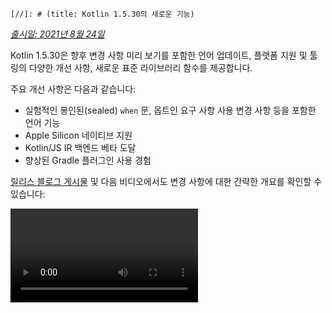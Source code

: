 `[//]: # (title: Kotlin 1.5.30의 새로운 기능)`

_[출시일: 2021년 8월 24일](releases.md#release-details)_

Kotlin 1.5.30은 향후 변경 사항 미리 보기를 포함한 언어 업데이트, 플랫폼 지원 및 툴링의 다양한 개선 사항, 새로운 표준 라이브러리 함수를 제공합니다.

주요 개선 사항은 다음과 같습니다:
*   실험적인 봉인된(sealed) `when` 문, 옵트인 요구 사항 사용 변경 사항 등을 포함한 언어 기능
*   Apple Silicon 네이티브 지원
*   Kotlin/JS IR 백엔드 베타 도달
*   향상된 Gradle 플러그인 사용 경험

[릴리스 블로그 게시물](https://blog.jetbrains.com/kotlin/2021/08/kotlin-1-5-30-released/) 및 다음 비디오에서도 변경 사항에 대한 간략한 개요를 확인할 수 있습니다:

<video src="https://www.youtube.com/v/rNbb3A9IdOo" title="Kotlin 1.5.30"/>

## 언어 기능

Kotlin 1.5.30은 향후 언어 변경 사항을 미리 보여주고 옵트인 요구 사항 메커니즘과 타입 추론을 개선합니다:
*   [봉인된(Sealed) 및 Boolean 타입 주체에 대한 완전한 when 문](#exhaustive-when-statements-for-sealed-and-boolean-subjects)
*   [슈퍼타입으로서의 suspend 함수](#suspending-functions-as-supertypes)
*   [실험적 API의 암묵적 사용 시 옵트인 요구](#requiring-opt-in-on-implicit-usages-of-experimental-apis)
*   [다양한 타겟에 옵트인 요구 사항 어노테이션 사용 변경 사항](#changes-to-using-opt-in-requirement-annotations-with-different-targets)
*   [재귀적 제네릭 타입에 대한 타입 추론 개선](#improvements-to-type-inference-for-recursive-generic-types)
*   [빌더 추론 제한 제거](#eliminating-builder-inference-restrictions)

### 봉인된(Sealed) 및 Boolean 타입 주체에 대한 완전한 when 문

> 봉인된 (완전한) `when` 문에 대한 지원은 [실험적](components-stability.md)입니다. 언제든지 변경되거나 삭제될 수 있습니다.
> 옵트인(opt-in)이 필요하며 (자세한 내용은 아래 참조), 평가 목적으로만 사용해야 합니다. [YouTrack](https://youtrack.jetbrains.com/issue/KT-12380)에 대한 피드백을 보내주시면 감사하겠습니다.
>
{style="warning"}

_완전한_ [`when`](control-flow.md#when-expressions-and-statements) 문은 주체의 모든 가능한 타입 또는 값에 대한 브랜치(branches)를 포함하거나, 특정 타입에 대한 브랜치를 포함하고 나머지 경우를 처리하기 위한 `else` 브랜치를 포함합니다.

`when` 표현식과의 동작 일관성을 위해 곧 비완전한 `when` 문을 금지할 예정입니다. 원활한 마이그레이션을 위해 컴파일러가 봉인된 클래스 또는 Boolean에 대한 비완전한 `when` 문에 대해 경고를 보고하도록 구성할 수 있습니다. 이러한 경고는 Kotlin 1.6에서 기본적으로 표시되며 나중에 오류로 변경됩니다.

> Enum은 이미 경고를 받습니다.
>
{style="note"}

```kotlin
sealed class Mode {
    object ON : Mode()
    object OFF : Mode()
}

fun main() {
    val x: Mode = Mode.ON
    when (x) { 
        Mode.ON -> println("ON")
    }
// WARNING: Non exhaustive 'when' statements on sealed classes/interfaces 
// will be prohibited in 1.7, add an 'OFF' or 'else' branch instead

    val y: Boolean = true
    when (y) {  
        true -> println("true")
    }
// WARNING: Non exhaustive 'when' statements on Booleans will be prohibited 
// in 1.7, add a 'false' or 'else' branch instead
}
```

Kotlin 1.5.30에서 이 기능을 활성화하려면 언어 버전 `1.6`을 사용하십시오. [진보 모드(progressive mode)](whatsnew13.md#progressive-mode)를 활성화하여 경고를 오류로 변경할 수도 있습니다.

<tabs group="build-script">
<tab title="Kotlin" group-key="kotlin">

```kotlin
kotlin {
    sourceSets.all {
        languageSettings.apply {
            languageVersion = "1.6"
            //progressiveMode = true // false by default
        }
    }
}
```

</tab>
<tab title="Groovy" group-key="groovy">

```groovy
kotlin {
    sourceSets.all {
        languageSettings {
            languageVersion = '1.6'
            //progressiveMode = true // false by default
        }
    }
}
```

</tab>
</tabs>

### 슈퍼타입으로서의 suspend 함수

> 슈퍼타입으로서의 suspend 함수에 대한 지원은 [실험적](components-stability.md)입니다. 언제든지 변경되거나 삭제될 수 있습니다.
> 옵트인(opt-in)이 필요하며 (자세한 내용은 아래 참조), 평가 목적으로만 사용해야 합니다. [YouTrack](https://youtrack.jetbrains.com/issue/KT-18707)에 대한 피드백을 보내주시면 감사하겠습니다.
>
{style="warning"}

Kotlin 1.5.30은 몇 가지 제한 사항이 있지만 `suspend` 함수 타입을 슈퍼타입으로 사용할 수 있는 기능의 미리 보기를 제공합니다.

```kotlin
class MyClass: suspend () -> Unit {
    override suspend fun invoke() { TODO() }
}
```

이 기능을 활성화하려면 `-language-version 1.6` 컴파일러 옵션을 사용하십시오.

<tabs group="build-script">
<tab title="Kotlin" group-key="kotlin">

```kotlin
kotlin {
    sourceSets.all {
        languageSettings.apply {
            languageVersion = "1.6"
        }
    }
}
```

</tab>
<tab title="Groovy" group-key="groovy">

```groovy
kotlin {
    sourceSets.all {
        languageSettings {
            languageVersion = '1.6'
        }
    }
}
```

</tab>
</tabs>

이 기능에는 다음과 같은 제한 사항이 있습니다:
*   일반 함수 타입과 `suspend` 함수 타입을 슈퍼타입으로 혼합할 수 없습니다. 이는 JVM 백엔드에서 `suspend` 함수 타입의 구현 세부 사항 때문입니다. JVM 백엔드에서는 마커 인터페이스를 가진 일반 함수 타입으로 표현됩니다. 마커 인터페이스 때문에 슈퍼인터페이스 중 어떤 것이 `suspend`이고 어떤 것이 일반인지 구별할 방법이 없습니다.
*   여러 `suspend` 함수 슈퍼타입을 사용할 수 없습니다. 타입 검사가 있는 경우 여러 일반 함수 슈퍼타입을 사용할 수도 없습니다.

### 실험적 API의 암묵적 사용 시 옵트인 요구

> 옵트인 요구 사항 메커니즘은 [실험적](components-stability.md)입니다.
> 언제든지 변경될 수 있습니다. [옵트인 방법 알아보기](opt-in-requirements.md).
> 평가 목적으로만 사용해야 합니다. [YouTrack](https://youtrack.jetbrains.com/issues/KT)에 대한 피드백을 보내주시면 감사하겠습니다.
>
{style="warning"}

라이브러리 작성자는 실험적 API를 [옵트인 필요](opt-in-requirements.md#create-opt-in-requirement-annotations)로 표시하여 사용자에게 실험적 상태를 알릴 수 있습니다. API가 사용될 때 컴파일러는 경고 또는 오류를 발생시키며, 이를 억제하려면 [명시적 동의](opt-in-requirements.md#opt-in-to-api)가 필요합니다.

Kotlin 1.5.30에서는 컴파일러가 시그니처에 실험적 타입이 있는 모든 선언을 실험적으로 처리합니다. 즉, 실험적 API의 암묵적 사용에 대해서도 옵트인이 필요합니다. 예를 들어, 함수의 반환 타입이 실험적 API 요소로 표시된 경우, 선언이 명시적으로 옵트인을 요구하지 않더라도 해당 함수를 사용하려면 옵트인이 필요합니다.

```kotlin
// Library code

@RequiresOptIn(message = "This API is experimental.")
@Retention(AnnotationRetention.BINARY)
@Target(AnnotationTarget.CLASS)
annotation class MyDateTime // Opt-in requirement annotation

@MyDateTime
class DateProvider // A class requiring opt-in

// Client code

// Warning: experimental API usage
fun createDateSource(): DateProvider { /* ... */ }

fun getDate(): Date {
    val dateSource = createDateSource() // Also warning: experimental API usage
    // ... 
}
```

[옵트인 요구 사항](opt-in-requirements.md)에 대해 자세히 알아보십시오.

### 다양한 타겟에 옵트인 요구 사항 어노테이션 사용 변경 사항

> 옵트인 요구 사항 메커니즘은 [실험적](components-stability.md)입니다.
> 언제든지 변경될 수 있습니다. [옵트인 방법 알아보기](opt-in-requirements.md).
> 평가 목적으로만 사용해야 합니다. [YouTrack](https://youtrack.jetbrains.com/issues/KT)에 대한 피드백을 보내주시면 감사하겠습니다.
>
{style="warning"}

Kotlin 1.5.30은 다양한 [타겟(targets)](https://kotlinlang.org/api/latest/jvm/stdlib/kotlin.annotation/-target/)에 옵트인 요구 사항 어노테이션을 사용하고 선언하는 새로운 규칙을 제시합니다. 이제 컴파일러는 컴파일 시점에 처리하기 비실용적인 사용 사례에 대해 오류를 보고합니다. Kotlin 1.5.30에서는 다음이 적용됩니다:
*   사용 사이트에서 로컬 변수 및 값 파라미터에 옵트인 요구 사항 어노테이션을 표시하는 것은 금지됩니다.
*   오버라이드에 표시하는 것은 기본 선언도 표시된 경우에만 허용됩니다.
*   배킹 필드 및 게터에 표시하는 것은 금지됩니다. 대신 기본 프로퍼티를 표시할 수 있습니다.
*   옵트인 요구 사항 어노테이션 선언 사이트에서 `TYPE` 및 `TYPE_PARAMETER` 어노테이션 타겟을 설정하는 것은 금지됩니다.

[옵트인 요구 사항](opt-in-requirements.md)에 대해 자세히 알아보십시오.

### 재귀적 제네릭 타입에 대한 타입 추론 개선

Kotlin과 Java에서는 재귀적 제네릭 타입을 정의할 수 있습니다. 이 타입은 자체 타입 파라미터에서 자신을 참조합니다. Kotlin 1.5.30에서는 Kotlin 컴파일러가 해당 타입 파라미터가 재귀적 제네릭인 경우 상위 바운드(upper bounds)에만 기반하여 타입 인수를 추론할 수 있습니다. 이를 통해 Java에서 빌더 API를 만드는 데 자주 사용되는 재귀적 제네릭 타입을 이용한 다양한 패턴을 생성할 수 있습니다.

```kotlin
// Kotlin 1.5.20
val containerA = PostgreSQLContainer<Nothing>(DockerImageName.parse("postgres:13-alpine")).apply {
    withDatabaseName("db")
    withUsername("user")
    withPassword("password")
    withInitScript("sql/schema.sql")
}

// Kotlin 1.5.30
val containerB = PostgreSQLContainer(DockerImageName.parse("postgres:13-alpine"))
    .withDatabaseName("db")
    .withUsername("user")
    .withPassword("password")
    .withInitScript("sql/schema.sql")
```

`-Xself-upper-bound-inference` 또는 `-language-version 1.6` 컴파일러 옵션을 전달하여 개선 사항을 활성화할 수 있습니다. 새로 지원되는 사용 사례의 다른 예시는 [이 YouTrack 티켓](https://youtrack.jetbrains.com/issue/KT-40804)에서 확인할 수 있습니다.

### 빌더 추론 제한 제거

빌더 추론은 람다 인수의 다른 호출에서 얻은 타입 정보에 기반하여 호출의 타입 인수를 추론할 수 있도록 하는 특수한 타입 추론입니다. 이는 [`buildList()`](https://kotlinlang.org/api/latest/jvm/stdlib/kotlin.collections/build-list.html) 또는 [`sequence()`](https://kotlinlang.org/api/latest/jvm/stdlib/kotlin.sequences/sequence.html)와 같은 제네릭 빌더 함수를 호출할 때 유용할 수 있습니다: `buildList { add("string") }`.

이러한 람다 인수 내부에는 이전에 빌더 추론이 추론하려는 타입 정보를 사용하는 데 제한이 있었습니다. 즉, 이를 지정할 수는 있지만 가져올 수는 없었습니다. 예를 들어, 명시적으로 지정된 타입 인수 없이 `buildList()`의 람다 인수 내에서 [`get()`](https://kotlinlang.org/api/latest/jvm/stdlib/kotlin.collections/-list/get.html)를 호출할 수 없었습니다.

Kotlin 1.5.30은 `-Xunrestricted-builder-inference` 컴파일러 옵션으로 이러한 제한을 제거합니다. 이 옵션을 추가하여 제네릭 빌더 함수의 람다 인수 내에서 이전에 금지되었던 호출을 활성화하십시오:

```kotlin
@kotlin.ExperimentalStdlibApi
val list = buildList {
    add("a")
    add("b")
    set(1, null)
    val x = get(1)
    if (x != null) {
        removeAt(1)
    }
}

@kotlin.ExperimentalStdlibApi
val map = buildMap {
    put("a", 1)
    put("b", 1.1)
    put("c", 2f)
}
```

또한 `-language-version 1.6` 컴파일러 옵션으로 이 기능을 활성화할 수 있습니다.

## Kotlin/JVM

Kotlin 1.5.30을 통해 Kotlin/JVM은 다음 기능을 받습니다:
*   [어노테이션 클래스 인스턴스화](#instantiation-of-annotation-classes)
*   [향상된 널 가능성 어노테이션 지원 구성](#improved-nullability-annotation-support-configuration)

JVM 플랫폼의 Kotlin Gradle 플러그인 업데이트에 대해서는 [Gradle](#gradle) 섹션을 참조하십시오.

### 어노테이션 클래스 인스턴스화

> 어노테이션 클래스 인스턴스화는 [실험적](components-stability.md)입니다. 언제든지 변경되거나 삭제될 수 있습니다.
> 옵트인(opt-in)이 필요하며 (자세한 내용은 아래 참조), 평가 목적으로만 사용해야 합니다. [YouTrack](https://youtrack.jetbrains.com/issue/KT-45395)에 대한 피드백을 보내주시면 감사하겠습니다.
>
{style="warning"}

Kotlin 1.5.30부터는 임의의 코드에서 [어노테이션 클래스](annotations.md)의 생성자를 호출하여 결과 인스턴스를 얻을 수 있습니다. 이 기능은 어노테이션 인터페이스 구현을 허용하는 Java 컨벤션과 동일한 사용 사례를 다룹니다.

```kotlin
annotation class InfoMarker(val info: String)

fun processInfo(marker: InfoMarker) = ...

fun main(args: Array<String>) {
    if (args.size != 0)
        processInfo(getAnnotationReflective(args))
    else
        processInfo(InfoMarker("default"))
}
```

이 기능을 활성화하려면 `-language-version 1.6` 컴파일러 옵션을 사용하십시오. 비-`val` 파라미터 또는 보조 생성자와 다른 멤버를 정의하는 제한과 같은 현재 모든 어노테이션 클래스 제한은 그대로 유지됩니다.

[이 KEEP](https://github.com/Kotlin/KEEP/blob/master/proposals/annotation-instantiation.md)에서 어노테이션 클래스 인스턴스화에 대해 자세히 알아보십시오.

### 향상된 널 가능성 어노테이션 지원 구성

Kotlin 컴파일러는 Java에서 널 가능성 정보를 얻기 위해 다양한 타입의 [널 가능성 어노테이션](java-interop.md#nullability-annotations)을 읽을 수 있습니다. 이 정보를 통해 Java 코드를 호출할 때 Kotlin에서 널 가능성 불일치를 보고할 수 있습니다.

Kotlin 1.5.30에서는 특정 타입의 널 가능성 어노테이션 정보에 따라 컴파일러가 널 가능성 불일치를 보고할지 여부를 지정할 수 있습니다. 컴파일러 옵션 `-Xnullability-annotations=@<package-name>:<report-level>`을 사용하십시오. 인수에 완전한 널 가능성 어노테이션 패키지 이름과 다음 리포트 수준 중 하나를 지정하십시오:
*   `ignore`: 널 가능성 불일치 무시
*   `warn`: 경고 보고
*   `strict`: 오류 보고.

[지원되는 널 가능성 어노테이션의 전체 목록](java-interop.md#nullability-annotations)과 완전한 패키지 이름을 확인하십시오.

새로 지원되는 [RxJava](https://github.com/ReactiveX/RxJava) 3 널 가능성 어노테이션에 대한 오류 보고를 활성화하는 예시는 다음과 같습니다: `-Xnullability-annotations=@io.reactivex.rxjava3.annotations:strict`. 기본적으로 모든 이러한 널 가능성 불일치는 경고임을 참고하십시오.

## Kotlin/Native

Kotlin/Native는 다양한 변경 사항과 개선 사항을 받았습니다:
*   [Apple Silicon 지원](#apple-silicon-support)
*   [CocoaPods Gradle 플러그인을 위한 향상된 Kotlin DSL](#improved-kotlin-dsl-for-the-cocoapods-gradle-plugin)
*   [Swift 5.5 async/await와의 실험적 상호 운용성](#experimental-interoperability-with-swift-5-5-async-await)
*   [객체 및 컴패니언 객체에 대한 Swift/Objective-C 매핑 개선](#improved-swift-objective-c-mapping-for-objects-and-companion-objects)
*   [MinGW 타겟을 위한 임포트 라이브러리 없는 DLL 연결 지원 중단](#deprecation-of-linkage-against-dlls-without-import-libraries-for-mingw-targets)

### Apple Silicon 지원

Kotlin 1.5.30은 [Apple Silicon](https://support.apple.com/en-us/HT211814)에 대한 네이티브 지원을 도입합니다.

이전에는 Kotlin/Native 컴파일러 및 툴링이 Apple Silicon 호스트에서 작업하기 위해 [Rosetta 변환 환경](https://developer.apple.com/documentation/apple-silicon/about-the-rosetta-translation-environment)을 필요로 했습니다. Kotlin 1.5.30부터는 변환 환경이 더 이상 필요하지 않습니다. 컴파일러 및 툴링은 추가 조치 없이 Apple Silicon 하드웨어에서 실행될 수 있습니다.

또한 Apple Silicon에서 Kotlin 코드를 네이티브로 실행하는 새로운 타겟을 도입했습니다:
*   `macosArm64`
*   `iosSimulatorArm64`
*   `watchosSimulatorArm64`
*   `tvosSimulatorArm64`

이들은 Intel 기반 및 Apple Silicon 호스트 모두에서 사용할 수 있습니다. 모든 기존 타겟도 Apple Silicon 호스트에서 사용할 수 있습니다.

1.5.30에서는 `kotlin-multiplatform` Gradle 플러그인에서 Apple Silicon 타겟에 대한 기본 지원만 제공합니다. 특히, 새로운 시뮬레이터 타겟은 `ios`, `tvos`, `watchos` 타겟 단축키에 포함되지 않습니다.
새로운 타겟에 대한 사용자 경험을 개선하기 위해 계속 노력할 것입니다.

### CocoaPods Gradle 플러그인을 위한 향상된 Kotlin DSL

#### Kotlin/Native 프레임워크를 위한 새로운 파라미터

Kotlin 1.5.30은 Kotlin/Native 프레임워크를 위한 향상된 CocoaPods Gradle 플러그인 DSL을 도입합니다. 프레임워크 이름 외에 Pod 구성에서 다른 파라미터를 지정할 수 있습니다:
*   프레임워크의 동적 또는 정적 버전 지정
*   종속성 내보내기 명시적으로 활성화
*   비트코드 임베딩 활성화

새로운 DSL을 사용하려면 프로젝트를 Kotlin 1.5.30으로 업데이트하고 `build.gradle(.kts)` 파일의 `cocoapods` 섹션에 파라미터를 지정하십시오:

```kotlin
cocoapods {
    frameworkName = "MyFramework" // This property is deprecated 
    // and will be removed in future versions
    // New DSL for framework configuration:
    framework {
        // All Framework properties are supported
        // Framework name configuration. Use this property instead of 
        // deprecated 'frameworkName'
        baseName = "MyFramework"
        // Dynamic framework support
        isStatic = false
        // Dependency export
        export(project(":anotherKMMModule"))
        transitiveExport = false // This is default.
        // Bitcode embedding
        embedBitcode(BITCODE)
    }
}
```

#### Xcode 구성에 대한 커스텀 이름 지원

Kotlin CocoaPods Gradle 플러그인은 Xcode 빌드 구성에서 커스텀 이름을 지원합니다. 이는 예를 들어 `Staging`과 같이 Xcode에서 빌드 구성을 위한 특별한 이름을 사용하는 경우에도 도움이 될 것입니다.

커스텀 이름을 지정하려면 `build.gradle(.kts)` 파일의 `cocoapods` 섹션에 `xcodeConfigurationToNativeBuildType` 파라미터를 사용하십시오:

```kotlin
cocoapods {
    // Maps custom Xcode configuration to NativeBuildType
    xcodeConfigurationToNativeBuildType["CUSTOM_DEBUG"] = NativeBuildType.DEBUG
    xcodeConfigurationToNativeBuildType["CUSTOM_RELEASE"] = NativeBuildType.RELEASE
}
```

이 파라미터는 Podspec 파일에 나타나지 않습니다. Xcode가 Gradle 빌드 프로세스를 실행할 때 Kotlin CocoaPods Gradle 플러그인은 필요한 네이티브 빌드 타입을 선택합니다.

> `Debug` 및 `Release` 구성은 기본적으로 지원되므로 선언할 필요가 없습니다.
>
{style="note"}

### Swift 5.5 async/await와의 실험적 상호 운용성

> Swift async/await와의 동시성 상호 운용성은 [실험적](components-stability.md)입니다. 언제든지 변경되거나 삭제될 수 있습니다.
> 평가 목적으로만 사용해야 합니다. [YouTrack](https://youtrack.jetbrains.com/issue/KT-47610)에 대한 피드백을 보내주시면 감사하겠습니다.
>
{style="warning"}

Kotlin 1.4.0에서 Objective-C 및 Swift에서 Kotlin의 suspend 함수 호출을 [지원](whatsnew14.md#support-for-kotlin-s-suspending-functions-in-swift-and-objective-c)하기 시작했으며, 이제 새로운 Swift 5.5 기능인 `async` 및 `await` 수정자를 사용한 [동시성](https://github.com/apple/swift-evolution/blob/main/proposals/0296-async-await.md)에 발맞춰 이를 개선하고 있습니다.

Kotlin/Native 컴파일러는 이제 널 가능성 반환 타입을 가진 suspend 함수에 대해 생성된 Objective-C 헤더에 `_Nullable_result` 속성을 내보냅니다. 이를 통해 적절한 널 가능성을 가진 `async` 함수로 Swift에서 이들을 호출할 수 있습니다.

이 기능은 실험적이며 향후 Kotlin과 Swift 모두의 변경 사항에 영향을 받을 수 있습니다. 현재로서는 특정 제한 사항이 있는 이 기능의 미리 보기를 제공하고 있으며, 여러분의 의견을 간절히 기다리고 있습니다. 현재 상태에 대해 자세히 알아보고 [이 YouTrack 이슈](https://youtrack.jetbrains.com/issue/KT-47610)에 피드백을 남겨주십시오.

### 객체 및 컴패니언 객체에 대한 Swift/Objective-C 매핑 개선

객체 및 컴패니언 객체를 얻는 방법이 이제 네이티브 iOS 개발자에게 더 직관적인 방식으로 가능해졌습니다. 예를 들어, Kotlin에 다음 객체가 있는 경우:

```kotlin
object MyObject {
    val x = "Some value"
}

class MyClass {
    companion object {
        val x = "Some value"
    }
}
```

Swift에서 이들에 접근하려면 `shared` 및 `companion` 프로퍼티를 사용할 수 있습니다:

```swift
MyObject.shared
MyObject.shared.x
MyClass.companion
MyClass.Companion.shared
```

[Swift/Objective-C 상호 운용성](native-objc-interop.md)에 대해 자세히 알아보십시오.

### MinGW 타겟을 위한 임포트 라이브러리 없는 DLL 연결 지원 중단

[LLD](https://lld.llvm.org/)는 LLVM 프로젝트의 링커로, Kotlin/Native에서 MinGW 타겟을 위해 사용하기 시작할 계획입니다. 이는 주로 기본 ld.bfd보다 더 나은 성능이라는 이점 때문입니다.

그러나 LLD의 최신 안정 버전은 MinGW (Windows) 타겟에 대한 DLL에 직접 연결하는 것을 지원하지 않습니다. 이러한 연결에는 [임포트 라이브러리](https://stackoverflow.com/questions/3573475/how-does-the-import-library-work-details/3573527#3573527) 사용이 필요합니다. Kotlin/Native 1.5.30에서는 필요하지 않지만, 향후 MinGW의 기본 링커가 될 LLD와 호환되지 않는다는 것을 알려주기 위해 경고를 추가하고 있습니다.

LLD 링커로의 전환에 대한 여러분의 생각과 우려 사항을 [이 YouTrack 이슈](https://youtrack.jetbrains.com/issue/KT-47605)에 공유해 주십시오.

## Kotlin Multiplatform

1.5.30은 Kotlin Multiplatform에 다음과 같은 주목할 만한 업데이트를 제공합니다:
*   [공유 네이티브 코드에서 커스텀 cinterop 라이브러리 사용 기능](#ability-to-use-custom-cinterop-libraries-in-shared-native-code)
*   [XCFrameworks 지원](#support-for-xcframeworks)
*   [Android 아티팩트를 위한 새로운 기본 퍼블리싱 설정](#new-default-publishing-setup-for-android-artifacts)

### 공유 네이티브 코드에서 커스텀 cinterop 라이브러리 사용 기능

Kotlin Multiplatform은 공유 소스 세트에서 플랫폼 종속 [interop 라이브러리](https://www.jetbrains.com/help/kotlin-multiplatform-dev/multiplatform-share-on-platforms.html#connect-platform-specific-libraries)를 사용할 수 있는 [옵션](https://www.jetbrains.com/help/kotlin-multiplatform-dev/multiplatform-share-on-platforms.html#connect-platform-specific-libraries)을 제공합니다. 1.5.30 이전에는 이는 Kotlin/Native 배포판과 함께 제공되는 [플랫폼 라이브러리](native-platform-libs.md)에서만 작동했습니다. 1.5.30부터는 커스텀 `cinterop` 라이브러리에서도 사용할 수 있습니다. 이 기능을 활성화하려면 `gradle.properties`에 `kotlin.mpp.enableCInteropCommonization=true` 속성을 추가하십시오:

```none
kotlin.mpp.enableGranularSourceSetsMetadata=true
kotlin.native.enableDependencyPropagation=false
kotlin.mpp.enableCInteropCommonization=true
```

### XCFrameworks 지원

모든 Kotlin Multiplatform 프로젝트는 이제 XCFrameworks를 출력 형식으로 가질 수 있습니다. Apple은 유니버설(Fat) 프레임워크의 대체품으로 XCFrameworks를 도입했습니다. XCFrameworks를 사용하면 다음을 수행할 수 있습니다:
*   모든 타겟 플랫폼 및 아키텍처에 대한 로직을 단일 번들에 모을 수 있습니다.
*   애플리케이션을 App Store에 게시하기 전에 불필요한 아키텍처를 제거할 필요가 없습니다.

XCFrameworks는 Apple M1 기기 및 시뮬레이터에서 Kotlin 프레임워크를 사용하려는 경우 유용합니다.

XCFrameworks를 사용하려면 `build.gradle(.kts)` 스크립트를 업데이트하십시오:

<tabs group="build-script">
<tab title="Kotlin" group-key="kotlin">

```kotlin
import org.jetbrains.kotlin.gradle.plugin.mpp.apple.XCFramework

plugins {
    kotlin("multiplatform")
}

kotlin {
    val xcf = XCFramework()
  
    ios {
        binaries.framework {
            baseName = "shared"
            xcf.add(this)
        }
    }
    watchos {
        binaries.framework {
            baseName = "shared"
            xcf.add(this)
        }
    }
    tvos {
        binaries.framework {
            baseName = "shared"
            xcf.add(this)
        }
    }
}
```

</tab>
<tab title="Groovy" group-key="groovy">

```groovy
import org.jetbrains.kotlin.gradle.plugin.mpp.apple.XCFrameworkConfig

plugins {
    id 'org.jetbrains.kotlin.multiplatform'
}

kotlin {
    def xcf = new XCFrameworkConfig(project)

    ios {
        binaries.framework {
            baseName = "shared"
            xcf.add(it)
        }
    }
    watchos {
        binaries.framework {
            baseName = "shared"
            xcf.add(it)
        }
    }
    tvos {
        binaries.framework {
            baseName = "shared"
            xcf.add(it)
        }
    }
}
```

</tab>
</tabs>

XCFrameworks를 선언하면 다음과 같은 새로운 Gradle 태스크가 등록됩니다:
*   `assembleXCFramework`
*   `assembleDebugXCFramework` ([dSYM을 포함](native-ios-symbolication.md)하는 디버그 아티팩트 추가)
*   `assembleReleaseXCFramework`

[이 WWDC 비디오](https://developer.apple.com/videos/play/wwdc2019/416/)에서 XCFrameworks에 대해 자세히 알아보십시오.

### Android 아티팩트를 위한 새로운 기본 퍼블리싱 설정

`maven-publish` Gradle 플러그인을 사용하면 빌드 스크립트에서 [Android 베리언트(variant)](https://developer.android.com/studio/build/build-variants) 이름을 지정하여 [Android 타겟용 멀티플랫폼 라이브러리를 퍼블리싱](https://www.jetbrains.com/help/kotlin-multiplatform-dev/multiplatform-publish-lib-setup.html#publish-an-android-library)할 수 있습니다. Kotlin Gradle 플러그인은 자동으로 퍼블리케이션을 생성합니다.

1.5.30 이전에는 생성된 퍼블리케이션 [메타데이터](https://docs.gradle.org/current/userguide/publishing_gradle_module_metadata.html)에 퍼블리싱된 모든 Android 베리언트에 대한 빌드 타입 속성이 포함되어 라이브러리 소비자가 사용하는 동일한 빌드 타입과만 호환되었습니다. Kotlin 1.5.30은 새로운 기본 퍼블리싱 설정을 도입합니다:
*   프로젝트가 퍼블리싱하는 모든 Android 베리언트가 동일한 빌드 타입 속성을 가지면, 퍼블리싱된 베리언트는 빌드 타입 속성을 가지지 않으며 어떤 빌드 타입과도 호환됩니다.
*   퍼블리싱된 베리언트가 다른 빌드 타입 속성을 가지면 `release` 값을 가진 베리언트만 빌드 타입 속성 없이 퍼블리싱됩니다. 이는 릴리스 베리언트를 소비자 측의 어떤 빌드 타입과도 호환되게 하는 반면, 비릴리스 베리언트는 일치하는 소비자 빌드 타입과만 호환됩니다.

옵트아웃하고 모든 베리언트에 대해 빌드 타입 속성을 유지하려면 `kotlin.android.buildTypeAttribute.keep=true` Gradle 속성을 설정하십시오.

## Kotlin/JS

Kotlin 1.5.30과 함께 Kotlin/JS에 두 가지 주요 개선 사항이 적용됩니다:
*   [JS IR 컴파일러 백엔드 베타 도달](#js-ir-compiler-backend-reaches-beta)
*   [Kotlin/JS IR 백엔드를 사용하는 애플리케이션의 더 나은 디버깅 경험](#better-debugging-experience-for-applications-with-the-kotlin-js-ir-backend)

### JS IR 컴파일러 백엔드 베타 도달

1.4.0에서 [알파](components-stability.md)로 도입되었던 Kotlin/JS용 [IR 기반 컴파일러 백엔드](whatsnew14.md#unified-backends-and-extensibility)가 베타에 도달했습니다.

이전에 새 백엔드로 프로젝트를 마이그레이션하는 데 도움이 되는 [JS IR 백엔드 마이그레이션 가이드](js-ir-migration.md)를 발행했습니다. 이제 IntelliJ IDEA에 필요한 변경 사항을 직접 표시하는 [Kotlin/JS Inspection Pack](https://plugins.jetbrains.com/plugin/17183-kotlin-js-inspection-pack/) IDE 플러그인을 소개합니다.

### Kotlin/JS IR 백엔드를 사용하는 애플리케이션의 더 나은 디버깅 경험

Kotlin 1.5.30은 Kotlin/JS IR 백엔드를 위한 JavaScript 소스 맵 생성을 제공합니다. 이는 IR 백엔드가 활성화되었을 때 Kotlin/JS 디버깅 경험을 개선하여, 중단점, 스텝 실행, 적절한 소스 참조를 포함한 읽기 쉬운 스택 트레이스와 같은 완전한 디버깅 지원을 제공할 것입니다.

[브라우저 또는 IntelliJ IDEA Ultimate에서 Kotlin/JS를 디버깅하는 방법](js-debugging.md)을 알아보십시오.

## Gradle

[Kotlin Gradle 플러그인 사용자 경험을 개선](https://youtrack.jetbrains.com/issue/KT-45778)하려는 우리의 사명의 일환으로, 다음 기능을 구현했습니다:
*   [Java 툴체(toolchains) 지원](#support-for-java-toolchains), 여기에는 [이전 Gradle 버전에서 `UsesKotlinJavaToolchain` 인터페이스를 사용하여 JDK 홈을 지정하는 기능](#ability-to-specify-jdk-home-with-useskotlinjavatoolchain-interface)이 포함됩니다.
*   [Kotlin 데몬의 JVM 인수를 명시적으로 지정하는 더 쉬운 방법](#easier-way-to-explicitly-specify-kotlin-daemon-jvm-arguments)

### Java 툴체(toolchains) 지원

Gradle 6.7은 ["Java 툴체 지원"](https://docs.gradle.org/current/userguide/toolchains.html) 기능을 도입했습니다.
이 기능을 사용하면 다음을 수행할 수 있습니다:
*   Gradle과 다른 JDK 및 JRE를 사용하여 컴파일, 테스트 및 실행 가능 파일을 실행할 수 있습니다.
*   미출시된 언어 버전으로 코드를 컴파일하고 테스트할 수 있습니다.

툴체 지원을 통해 Gradle은 로컬 JDK를 자동 감지하고 빌드에 필요한 누락된 JDK를 설치할 수 있습니다. 이제 Gradle 자체는 어떤 JDK에서도 실행될 수 있으며 여전히 [빌드 캐시 기능](gradle-compilation-and-caches.md#gradle-build-cache-support)을 재사용할 수 있습니다.

Kotlin Gradle 플러그인은 Kotlin/JVM 컴파일 태스크에 Java 툴체를 지원합니다.
Java 툴체는 다음을 수행합니다:
*   JVM 타겟에서 사용할 수 있는 [`jdkHome` 옵션](gradle-compiler-options.md#attributes-specific-to-jvm)을 설정합니다.
    > [`jdkHome` 옵션을 직접 설정하는 기능은 지원이 중단되었습니다](https://youtrack.jetbrains.com/issue/KT-46541).
    >
    {style="warning"}

*   사용자가 `jvmTarget` 옵션을 명시적으로 설정하지 않은 경우 [`kotlinOptions.jvmTarget`](gradle-compiler-options.md#attributes-specific-to-jvm)을 툴체의 JDK 버전으로 설정합니다.
    툴체가 구성되지 않으면 `jvmTarget` 필드는 기본값을 사용합니다. [JVM 타겟 호환성](gradle-configure-project.md#check-for-jvm-target-compatibility-of-related-compile-tasks)에 대해 자세히 알아보십시오.

*   [`kapt` 워커](kapt.md#run-kapt-tasks-in-parallel)가 실행되는 JDK에 영향을 미칩니다.

툴체를 설정하려면 다음 코드를 사용하십시오. `<MAJOR_JDK_VERSION>` 플레이스홀더를 사용하려는 JDK 버전으로 바꾸십시오:

<tabs group="build-script">
<tab title="Kotlin" group-key="kotlin">

```kotlin
kotlin {
    jvmToolchain {
        (this as JavaToolchainSpec).languageVersion.set(JavaLanguageVersion.of(<MAJOR_JDK_VERSION>)) // "8"
    }
}
```

</tab>
<tab title="Groovy" group-key="groovy">

```groovy
kotlin {
    jvmToolchain {
        languageVersion.set(JavaLanguageVersion.of(<MAJOR_JDK_VERSION>)) // "8"
    }
}
```

</tab>
</tabs>

`kotlin` 확장을 통해 툴체를 설정하면 Java 컴파일 태스크의 툴체도 업데이트됩니다.

`java` 확장을 통해 툴체를 설정할 수 있으며, Kotlin 컴파일 태스크는 이를 사용합니다:

```kotlin
java {
    toolchain {
        languageVersion.set(JavaLanguageVersion.of(<MAJOR_JDK_VERSION>)) // "8"
    }
}
```

`KotlinCompile` 태스크에 대한 모든 JDK 버전 설정에 대한 정보는 [태스크 DSL을 사용하여 JDK 버전 설정](gradle-configure-project.md#set-jdk-version-with-the-task-dsl)에 대한 문서를 참조하십시오.

Gradle 버전 6.1에서 6.6의 경우, [JDK 홈을 설정하려면 `UsesKotlinJavaToolchain` 인터페이스를 사용하십시오](#ability-to-specify-jdk-home-with-useskotlinjavatoolchain-interface).

### UsesKotlinJavaToolchain 인터페이스를 사용하여 JDK 홈을 지정하는 기능

[`kotlinOptions`](gradle-compiler-options.md)를 통해 JDK 설정을 지원하는 모든 Kotlin 태스크는 이제 `UsesKotlinJavaToolchain` 인터페이스를 구현합니다. JDK 홈을 설정하려면 JDK 경로를 지정하고 `<JDK_VERSION>` 플레이스홀더를 바꾸십시오:

<tabs group="build-script">
<tab title="Kotlin" group-key="kotlin">

```kotlin
project.tasks
    .withType<UsesKotlinJavaToolchain>()
    .configureEach {
        it.kotlinJavaToolchain.jdk.use(
            "/path/to/local/jdk",
            JavaVersion.<LOCAL_JDK_VERSION>
        )
    }
```

</tab>
<tab title="Groovy" group-key="groovy">

```groovy
project.tasks
    .withType(UsesKotlinJavaToolchain.class)
    .configureEach {
        it.kotlinJavaToolchain.jdk.use(
            '/path/to/local/jdk',
            JavaVersion.<LOCAL_JDK_VERSION>
        )
    }
```

</tab>
</tabs>

Gradle 버전 6.1에서 6.6의 경우 `UsesKotlinJavaToolchain` 인터페이스를 사용하십시오. Gradle 6.7부터는 대신 [Java 툴체](#support-for-java-toolchains)를 사용하십시오.

이 기능을 사용할 때, [kapt 태스크 워커](kapt.md#run-kapt-tasks-in-parallel)는 [프로세스 격리 모드(process isolation mode)](https://docs.gradle.org/current/userguide/worker_api.html#changing_the_isolation_mode)만 사용하며, `kapt.workers.isolation` 속성은 무시됩니다.

### Kotlin 데몬 JVM 인수를 명시적으로 지정하는 더 쉬운 방법

Kotlin 1.5.30에서는 Kotlin 데몬의 JVM 인수에 대한 새로운 로직이 있습니다. 다음 목록의 각 옵션은 이전 옵션을 재정의합니다:

*   아무것도 지정하지 않으면 Kotlin 데몬은 Gradle 데몬에서 인수를 상속합니다(이전과 동일). 예를 들어, `gradle.properties` 파일에서:

    ```none
    org.gradle.jvmargs=-Xmx1500m -Xms=500m
    ```

*   Gradle 데몬의 JVM 인수에 `kotlin.daemon.jvm.options` 시스템 속성이 있는 경우 이전과 같이 사용합니다:

    ```none
    org.gradle.jvmargs=-Dkotlin.daemon.jvm.options=-Xmx1500m -Xms=500m
    ```

*   `gradle.properties` 파일에 `kotlin.daemon.jvmargs` 속성을 추가할 수 있습니다:

    ```none
    kotlin.daemon.jvmargs=-Xmx1500m -Xms=500m
    ```

*   `kotlin` 확장으로 인수를 지정할 수 있습니다:

    <tabs group="build-script">
    <tab title="Kotlin" group-key="kotlin">

    ```kotlin
    kotlin {
        kotlinDaemonJvmArgs = listOf("-Xmx486m", "-Xms256m", "-XX:+UseParallelGC")
    }
    ```

    </tab>
    <tab title="Groovy" group-key="groovy">

    ```groovy
    kotlin {
        kotlinDaemonJvmArgs = ["-Xmx486m", "-Xms256m", "-XX:+UseParallelGC"]
    }
    ```

    </tab>
    </tabs>

*   특정 태스크에 대한 인수를 지정할 수 있습니다:

    <tabs group="build-script">
    <tab title="Kotlin" group-key="kotlin">

    ```kotlin
    tasks
        .matching { it.name == "compileKotlin" && it is CompileUsingKotlinDaemon }
        .configureEach {
            (this as CompileUsingKotlinDaemon).kotlinDaemonJvmArguments.set(listOf("-Xmx486m", "-Xms256m", "-XX:+UseParallelGC"))
        }
    ```

    </tab>
    <tab title="Groovy" group-key="groovy">
  
    ```groovy
    tasks
        .matching {
            it.name == "compileKotlin" && it instanceof CompileUsingKotlinDaemon
        }
        .configureEach {
            kotlinDaemonJvmArguments.set(["-Xmx1g", "-Xms512m"])
        }
    ```

    </tab>
    </tabs>

    > 이 경우 태스크 실행 시 새로운 Kotlin 데몬 인스턴스가 시작될 수 있습니다. [Kotlin 데몬과 JVM 인수의 상호 작용](gradle-compilation-and-caches.md#setting-kotlin-daemon-s-jvm-arguments)에 대해 자세히 알아보십시오.
    >
    {style="note"}

Kotlin 데몬에 대한 자세한 내용은 [Kotlin 데몬 및 Gradle과 함께 사용하는 방법](gradle-compilation-and-caches.md#the-kotlin-daemon-and-how-to-use-it-with-gradle)을 참조하십시오.

## 표준 라이브러리

Kotlin 1.5.30은 표준 라이브러리의 `Duration` 및 `Regex` API에 대한 개선 사항을 제공합니다:
*   [`Duration.toString()` 출력 변경](#changing-duration-tostring-output)
*   [String에서 Duration 파싱](#parsing-duration-from-string)
*   [특정 위치에서 Regex 매칭](#matching-with-regex-at-a-particular-position)
*   [Regex를 시퀀스로 분할](#splitting-regex-to-a-sequence)

### Duration.toString() 출력 변경

> Duration API는 [실험적](components-stability.md)입니다. 언제든지 변경되거나 삭제될 수 있습니다.
> 평가 목적으로만 사용해야 합니다. [YouTrack](https://youtrack.jetbrains.com/issues/KT)에 대한 피드백을 보내주시면 감사하겠습니다.
>
{style="warning"}

Kotlin 1.5.30 이전에는 [`Duration.toString()`](https://kotlinlang.org/api/latest/jvm/stdlib/kotlin.time/-duration/to-string.html) 함수가 가장 간결하고 읽기 쉬운 숫자 값을 생성하는 단위로 표현된 인수의 문자열 표현을 반환했습니다.
이제부터는 숫자 구성 요소의 조합으로 표현된 문자열 값을 각 구성 요소의 약어 단위와 함께 반환합니다.
각 구성 요소는 숫자 뒤에 단위의 약어(예: `d`, `h`, `m`, `s`)가 붙습니다. 예를 들어:

|**함수 호출 예시**|**이전 출력**|**현재 출력**|
| --- | --- | --- |
Duration.days(45).toString()|`45.0d`|`45d`|
Duration.days(1.5).toString()|`36.0h`|`1d 12h`|
Duration.minutes(1230).toString()|`20.5h`|`20h 30m`|
Duration.minutes(2415).toString()|`40.3h`|`1d 16h 15m`|
Duration.minutes(920).toString()|`920m`|`15h 20m`|
Duration.seconds(1.546).toString()|`1.55s`|`1.546s`|
Duration.milliseconds(25.12).toString()|`25.1ms`|`25.12ms`|

음수 Duration이 표현되는 방식도 변경되었습니다. 음수 Duration은 마이너스 부호(`-`)가 접두사로 붙으며, 여러 구성 요소로 구성된 경우 괄호로 둘러싸입니다: `-12m` 및 `-(1h 30m)`.

1초 미만의 작은 Duration은 `ms` (밀리초), `us` (마이크로초), 또는 `ns` (나노초)와 같은 초 미만 단위 중 하나를 사용하여 단일 숫자로 표현됩니다: `140.884ms`, `500us`, `24ns`. 과학적 표기법은 더 이상 이들을 표현하는 데 사용되지 않습니다.

Duration을 단일 단위로 표현하려면 오버로드된 `Duration.toString(unit, decimals)` 함수를 사용하십시오.

> 직렬화 및 교환을 포함한 특정 경우에는 [`Duration.toIsoString()`](https://kotlinlang.org/api/latest/jvm/stdlib/kotlin.time/-duration/to-iso-string.html) 사용을 권장합니다. `Duration.toIsoString()`은 `Duration.toString()` 대신 더 엄격한 [ISO-8601](https://www.iso.org/iso-8601-date-and-time-format.html) 형식을 사용합니다.
>
{style="note"}

### String에서 Duration 파싱

> Duration API는 [실험적](components-stability.md)입니다. 언제든지 변경되거나 삭제될 수 있습니다.
> [이 이슈](https://github.com/Kotlin/KEEP/issues/190)에 대한 피드백을 보내주시면 감사하겠습니다.
>
{style="warning"}

Kotlin 1.5.30에서는 Duration API에 새로운 함수가 있습니다:
*   [`parse()`](https://kotlinlang.org/api/latest/jvm/stdlib/kotlin.time/-duration/parse.html): 다음 출력 파싱을 지원합니다:
    *   [`toString()`](https://kotlinlang.org/api/latest/jvm/stdlib/kotlin.time/-duration/to-string.html).
    *   [`toString(unit, decimals)`](https://kotlinlang.org/api/latest/jvm/stdlib/kotlin.time/-duration/to-string.html).
    *   [`toIsoString()`](https://kotlinlang.org/api/latest/jvm/stdlib/kotlin.time/-duration/to-iso-string.html).
*   [`parseIsoString()`](https://kotlinlang.org/api/latest/jvm/stdlib/kotlin.time/-duration/parse-iso-string.html): `toIsoString()`이 생성하는 형식만 파싱합니다.
*   [`parseOrNull()`](https://kotlinlang.org/api/latest/jvm/stdlib/kotlin.time/-duration/parse-or-null.html) 및 [`parseIsoStringOrNull()`](https://kotlinlang.org/api/latest/jvm/stdlib/kotlin.time/-duration/parse-iso-string-or-null.html): 위 함수와 유사하게 동작하지만, 유효하지 않은 duration 형식에 대해 `IllegalArgumentException`을 던지는 대신 `null`을 반환합니다.

다음은 `parse()` 및 `parseOrNull()` 사용 예시입니다:

```kotlin
import kotlin.time.Duration
import kotlin.time.ExperimentalTime

@ExperimentalTime
fun main() {
//sampleStart
    val isoFormatString = "PT1H30M"
    val defaultFormatString = "1h 30m"
    val singleUnitFormatString = "1.5h"
    val invalidFormatString = "1 hour 30 minutes"
    println(Duration.parse(isoFormatString)) // "1h 30m"
    println(Duration.parse(defaultFormatString)) // "1h 30m"
    println(Duration.parse(singleUnitFormatString)) // "1h 30m"
    //println(Duration.parse(invalidFormatString)) // throws exception
    println(Duration.parseOrNull(invalidFormatString)) // "null"
//sampleEnd
}
```
{kotlin-runnable="true" kotlin-min-compiler-version="1.5" validate="false"}

다음은 `parseIsoString()` 및 `parseIsoStringOrNull()` 사용 예시입니다:

```kotlin
import kotlin.time.Duration
import kotlin.time.ExperimentalTime

@ExperimentalTime
fun main() {
//sampleStart
    val isoFormatString = "PT1H30M"
    val defaultFormatString = "1h 30m"
    println(Duration.parseIsoString(isoFormatString)) // "1h 30m"
    //println(Duration.parseIsoString(defaultFormatString)) // throws exception
    println(Duration.parseIsoStringOrNull(defaultFormatString)) // "null"
//sampleEnd
}
```
{kotlin-runnable="true" kotlin-min-compiler-version="1.5" validate="false"}

### 특정 위치에서 Regex 매칭

> `Regex.matchAt()` 및 `Regex.matchesAt()` 함수는 [실험적](components-stability.md)입니다. 언제든지 변경되거나 삭제될 수 있습니다.
> 평가 목적으로만 사용해야 합니다. [YouTrack](https://youtrack.jetbrains.com/issue/KT-34021)에 대한 피드백을 보내주시면 감사하겠습니다.
>
{style="warning"}

새로운 `Regex.matchAt()` 및 `Regex.matchesAt()` 함수는 `String` 또는 `CharSequence`의 특정 위치에서 정규식이 정확하게 일치하는지 확인하는 방법을 제공합니다.

`matchesAt()`은 불리언(boolean) 결과를 반환합니다:

```kotlin
fun main(){
//sampleStart
    val releaseText = "Kotlin 1.5.30 is released!"
    // regular expression: one digit, dot, one digit, dot, one or more digits
    val versionRegex = "\\d[.]\\d[.]\\d+".toRegex()
    println(versionRegex.matchesAt(releaseText, 0)) // "false"
    println(versionRegex.matchesAt(releaseText, 7)) // "true"
//sampleEnd
}
```
{kotlin-runnable="true" kotlin-min-compiler-version="1.5" validate="false"}

`matchAt()`는 일치하는 항목이 발견되면 일치하는 항목을 반환하고, 발견되지 않으면 `null`을 반환합니다:

```kotlin
fun main(){
//sampleStart
    val releaseText = "Kotlin 1.5.30 is released!"
    val versionRegex = "\\d[.]\\d[.]\\d+".toRegex()
    println(versionRegex.matchAt(releaseText, 0)) // "null"
    println(versionRegex.matchAt(releaseText, 7)?.value) // "1.5.30"
//sampleEnd
}
```
{kotlin-runnable="true" kotlin-min-compiler-version="1.5" validate="false"}

### Regex를 시퀀스로 분할

> `Regex.splitToSequence()` 및 `CharSequence.splitToSequence(Regex)` 함수는 [실험적](components-stability.md)입니다. 언제든지 변경되거나 삭제될 수 있습니다.
> 평가 목적으로만 사용해야 합니다. [YouTrack](https://youtrack.jetbrains.com/issue/KT-23351)에 대한 피드백을 보내주시면 감사하겠습니다.
>
{style="warning"}

새로운 `Regex.splitToSequence()` 함수는 [`split()`](https://kotlinlang.org/api/latest/jvm/stdlib/kotlin.text/-regex/split.html)의 지연(lazy) 대응 함수입니다. 이 함수는 주어진 정규식의 일치 항목을 기준으로 문자열을 분할하지만, 그 결과를 [Sequence](sequences.md)로 반환하므로 이 결과에 대한 모든 작업은 지연 실행됩니다.

```kotlin
fun main(){
//sampleStart
    val colorsText = "green, red , brown&blue, orange, pink&green"
    val regex = "[,\\s]+".toRegex()
    val mixedColor = regex.splitToSequence(colorsText)
        .onEach { println(it) }
        .firstOrNull { it.contains('&') }
    println(mixedColor) // "brown&blue"
//sampleEnd
}
```
{kotlin-runnable="true" kotlin-min-compiler-version="1.5" validate="false"}

유사한 함수가 `CharSequence`에도 추가되었습니다:

```kotlin
    val mixedColor = colorsText.splitToSequence(regex)
```
{kotlin-runnable="false"}

## Serialization 1.3.0-RC

`kotlinx.serialization` [1.3.0-RC](https://github.com/Kotlin/kotlinx.serialization/releases/tag/v1.3.0-RC)가 새로운 JSON 직렬화 기능과 함께 출시되었습니다:
*   Java IO 스트림 직렬화
*   기본값에 대한 프로퍼티 레벨 제어
*   직렬화에서 null 값을 제외하는 옵션
*   다형성 직렬화의 커스텀 클래스 구분자

자세한 내용은 [변경 로그](https://github.com/Kotlin/kotlinx.serialization/releases/tag/v1.3.0-RC)를 참조하십시오.
<!-- and the [kotlinx.serialization 1.3.0 release blog post](TODO). -->